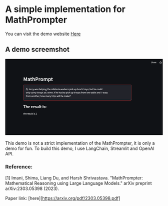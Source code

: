 # A simple implementation for MathPrompter

You can visit the demo website [Here](https://delveintodetail-mathprompter-main1-xdn3b9.streamlit.app/)


## A demo screemshot

![An example](screenshot.png)

This demo is not a strict implementation of the MathPrompter, it is only a demo for fun. To build this demo, I use LangChain, Streamlit and OpenAI API.

### Reference:

[1] Imani, Shima, Liang Du, and Harsh Shrivastava. "MathPrompter: Mathematical Reasoning using Large Language Models." arXiv preprint arXiv:2303.05398 (2023).

Paper link: [here][https://arxiv.org/pdf/2303.05398.pdf]
